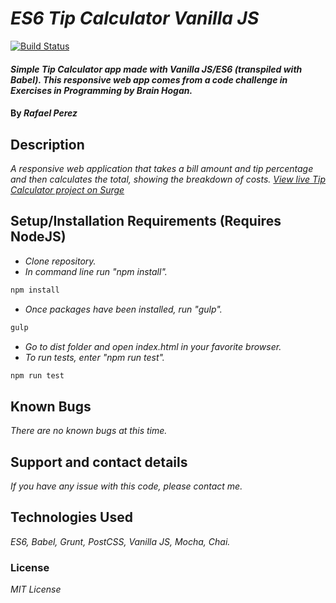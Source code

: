 # _ES6 Tip Calculator Vanilla JS_
[![Build Status](https://travis-ci.org/doohinkus/tipCalculatorES6.svg?branch=master)](https://travis-ci.org/doohinkus/tipCalculatorES6)
#### _Simple Tip Calculator app made with Vanilla JS/ES6 (transpiled with Babel). This responsive web app comes from a code challenge in **Exercises in Programming** by Brain Hogan._

#### By _**Rafael Perez**_

## Description

_A responsive web application that takes a bill amount and tip percentage and then calculates the total, showing the breakdown of costs.
[View live Tip Calculator project on Surge](https://wild-fork.surge.sh)_


## Setup/Installation Requirements (Requires NodeJS)

* _Clone repository._
* _In command line run "npm install"._
```javascript
npm install
```
* _Once packages have been installed, run "gulp"._
```javascript
gulp
```
* _Go to dist folder and open index.html in your favorite browser._
* _To run tests, enter "npm run test"._
```javascript
npm run test
```

## Known Bugs

_There are no known bugs at this time._

## Support and contact details

_If you have any issue with this code, please contact me._

## Technologies Used

_ES6, Babel, Grunt, PostCSS, Vanilla JS, Mocha, Chai._

### License

*MIT License*
